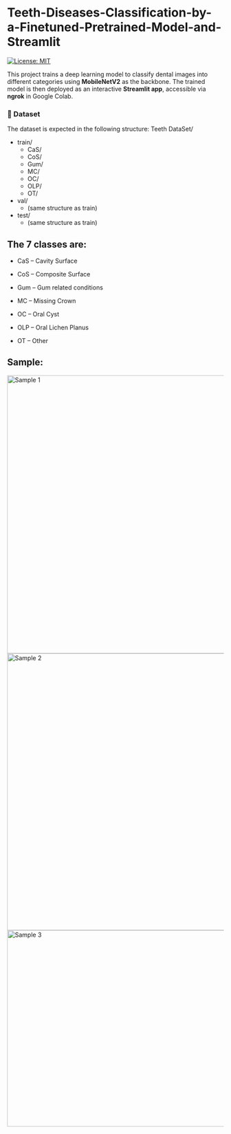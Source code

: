 # Teeth-Diseases-Classification-by-a-Finetuned-Pretrained-Model-and-Streamlit

[![License: MIT](https://img.shields.io/badge/License-MIT-yellow.svg)](https://opensource.org/licenses/MIT)

This project trains a deep learning model to classify dental images into different categories using **MobileNetV2** as the backbone. The trained model is then deployed as an interactive **Streamlit app**, accessible via **ngrok** in Google Colab.

### 📂 Dataset
The dataset is expected in the following structure:
Teeth DataSet/
- train/
  - CaS/
  - CoS/
  - Gum/
  - MC/
  - OC/
  - OLP/
  - OT/
- val/
  - (same structure as train)
- test/
  - (same structure as train)


## The 7 classes are:

* CaS – Cavity Surface

* CoS – Composite Surface

* Gum – Gum related conditions

* MC – Missing Crown

* OC – Oral Cyst

* OLP – Oral Lichen Planus

* OT – Other

## Sample:

<img width="1366" height="647" alt="Sample 1" src="https://github.com/user-attachments/assets/aaa9c26f-d709-40c8-a4d4-a72bc8f71cd2" />

<img width="1216" height="644" alt="Sample 2" src="https://github.com/user-attachments/assets/083bf626-39a5-4b66-9f0a-51c3666f1212" />

<img width="1092" height="457" alt="Sample 3" src="https://github.com/user-attachments/assets/c557ea25-9344-4812-83c8-76a3b0ae64af" />
